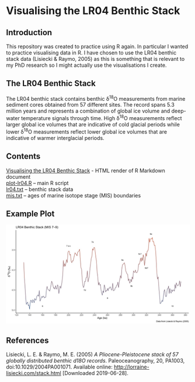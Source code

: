 # Visualising the LR04 Benthic Stack
  
## Introduction
This repository was created to practice using R again. In particular I wanted to practice visualising data in R. I have chosen to use the LR04 benthic stack data (Lisiecki & Raymo, 2005) as this is something that is relevant to my PhD research so I might actually use the visualisations I create.  
  
## The LR04 Benthic Stack
The LR04 benthic stack contains benthic &#948;<sup>18</sup>O measurements from marine sediment cores obtained from 57 different sites. The record spans 5.3 million years and represents a combination of global ice volume and deep-water temperature signals through time. High &#948;<sup>18</sup>O measurements reflect larger global ice volumes that are indicative of cold glacial periods while lower &#948;<sup>18</sup>O measurements reflect lower global ice volumes that are indicative of warmer interglacial periods.  

  
## Contents
[Visualising the LR04 Benthic Stack](https://robynfsj.github.io/lr04/) - HTML render of R Markdown document   
[plot-lr04.R](https://github.com/robynfsj/lr04/blob/master/scripts/plot-lr04.R) – main R script  
[lr04.txt](https://github.com/robynfsj/lr04/blob/master/data/lr04.txt) – benthic stack data  
[mis.txt](https://github.com/robynfsj/lr04/blob/master/data/mis.txt) – ages of marine isotope stage (MIS) boundaries  
  
## Example Plot
![LR04 MIS 7–9](https://raw.githubusercontent.com/robynfsj/lr04/master/plots/mis-7-to-9.jpeg)

## References
Lisiecki, L. E. & Raymo, M. E. (2005) *A Pliocene-Pleistocene stack of 57 globally distributed benthic d18O records*. Paleoceanography, 20, PA1003, doi:10.1029/2004PA001071. Available online: http://lorraine-lisiecki.com/stack.html [Downloaded 2019-06-28].
